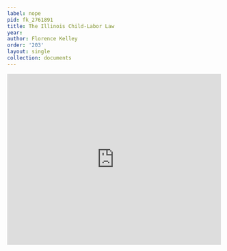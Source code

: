 ```yaml
---
label: nope
pid: fk_2761891
title: The Illinois Child-Labor Law
year:
author: Florence Kelley
order: '203'
layout: single
collection: documents
---
```

<iframe src="https://northwestern.app.box.com/embed/s/244b80hfr8xwtwlrunxlc0dubyd5hqbs?sortColumn=date&view=list" width="500" height="400" frameborder="0" allowfullscreen webkitallowfullscreen msallowfullscreen></iframe>
